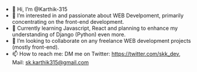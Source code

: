 - 👋 Hi, I’m @Karthik-315
- 👀 I’m interested in and passionate about WEB Develpoment, primarily concentrating on the front-end development.
- 🌱 Currently learning Javascript, React and planning to enhance my understanding of Django (Python) even more.
- 💞️ I’m looking to collaborate on any freelance WEB development projects (mostly front-end).
- 📫 How to reach me:
      DM me on Twitter: https://twitter.com/skk_dev, 
      Mail: sk.karthik315@gmail.com

<!---
Karthik-315/Karthik-315 is a ✨ special ✨ repository because its `README.md` (this file) appears on your GitHub profile.
You can click the Preview link to take a look at your changes.
--->
